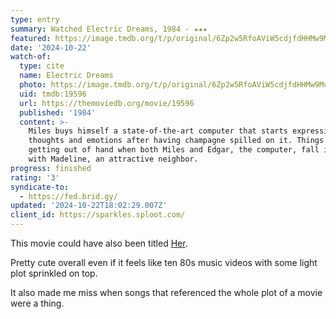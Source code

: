 ```yaml
---
type: entry
summary: Watched Electric Dreams, 1984 - ★★★
featured: https://image.tmdb.org/t/p/original/6Zp2w5RfoAViW5cdjfdHHMw9MoF.jpg
date: '2024-10-22'
watch-of:
  type: cite
  name: Electric Dreams
  photo: https://image.tmdb.org/t/p/original/6Zp2w5RfoAViW5cdjfdHHMw9MoF.jpg
  uid: tmdb:19596
  url: https://themoviedb.org/movie/19596
  published: '1984'
  content: >-
    Miles buys himself a state-of-the-art computer that starts expressing
    thoughts and emotions after having champagne spilled on it. Things start
    getting out of hand when both Miles and Edgar, the computer, fall in love
    with Madeline, an attractive neighbor.
progress: finished
rating: '3'
syndicate-to:
  - https://fed.brid.gy/
updated: '2024-10-22T18:02:29.007Z'
client_id: https://sparkles.sploot.com/
---
```

This movie could have also been titled [Her](https://www.themoviedb.org/movie/152601-her).

Pretty cute overall even if it feels like ten 80s music videos with some light plot sprinkled on top.

It also made me miss when songs that referenced the whole plot of a movie were a thing.
